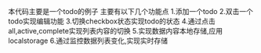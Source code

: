 本代码主要是一个todo的例子
主要有以下几个功能点
1.添加一个todo
2.双击一个todo实现编辑功能
3.切换checkbox状态实现todo的状态
4.通过点击all,active,complete实现列表内容的切换
5.实现数据内容本地存储,应用localstorage
6.通过监控数据列表变化,实现实时存储
